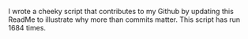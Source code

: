 I wrote a cheeky script that contributes to my Github by updating this ReadMe to illustrate why more than commits matter. This script has run 1684 times.